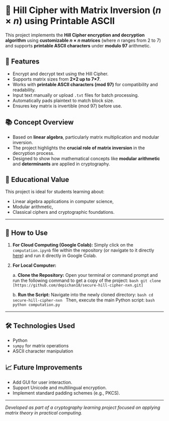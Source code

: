 # 🔐 Hill Cipher with Matrix Inversion $(n×n)$ using Printable ASCII

This project implements the **Hill Cipher encryption and decryption algorithm** using **customizable $n \times n$ matrices** (where $n$ ranges from 2 to 7) and supports **printable ASCII characters** under **modulo 97** arithmetic.

## 🚀 Features

- Encrypt and decrypt text using the Hill Cipher.
- Supports matrix sizes from **2×2 up to 7×7**.
- Works with **printable ASCII characters (mod 97)** for compatibility and readability.
- Input text manually or upload `.txt` files for batch processing.
- Automatically pads plaintext to match block size.
- Ensures key matrix is invertible (mod 97) before use.

## 📚 Concept Overview

- Based on **linear algebra**, particularly matrix multiplication and modular inversion.
- The project highlights the **crucial role of matrix inversion** in the decryption process.
- Designed to show how mathematical concepts like **modular arithmetic** and **determinants** are applied in cryptography.

## 🧠 Educational Value

This project is ideal for students learning about:
- Linear algebra applications in computer science,
- Modular arithmetic,
- Classical ciphers and cryptographic foundations.

---

## 📂 How to Use

1.  **For Cloud Computing (Google Colab):**
    Simply click on the `computation.ipynb` file within the repository (or navigate to it directly [here](https://github.com/depichan18/secure-hill-cipher-nxn/blob/main/computation.ipynb)) and run it directly in Google Colab.

2.  **For Local Computer:**
    
    a.  **Clone the Repository:**
        Open your terminal or command prompt and run the following command to get a copy of the project:
        ```bash
        git clone [https://github.com/depichan18/secure-hill-cipher-nxn.git]
        ```
    
    b.  **Run the Script:**
        Navigate into the newly cloned directory:
        ```bash
        cd secure-hill-cipher-nxn
        ```
        Then, execute the main Python script:
        ```bash
        python computation.py
        ```

---

## 🛠 Technologies Used

- Python
- `sympy` for matrix operations
- ASCII character manipulation

## 📈 Future Improvements

- Add GUI for user interaction.
- Support Unicode and multilingual encryption.
- Implement standard padding schemes (e.g., PKCS).

---

*Developed as part of a cryptography learning project focused on applying matrix theory in practical computing.*
